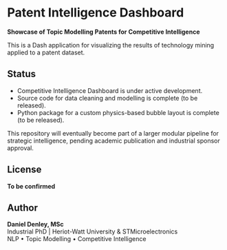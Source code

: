 # Patent Intelligence Dashboard

**Showcase of Topic Modelling Patents for Competitive Intelligence**

This is a Dash application for visualizing the results of technology mining applied to a patent dataset.

## Status

- Competitive Intelligence Dashboard is under active development.
- Source code for data cleaning and modelling is complete (to be released).
- Python package for a custom physics-based bubble layout is complete (to be released).

This repository will eventually become part of a larger modular pipeline for strategic intelligence, pending academic publication and industrial sponsor approval.

## License

**To be confirmed**

## Author

**Daniel Denley, MSc**  
Industrial PhD | Heriot-Watt University & STMicroelectronics  
NLP • Topic Modelling • Competitive Intelligence